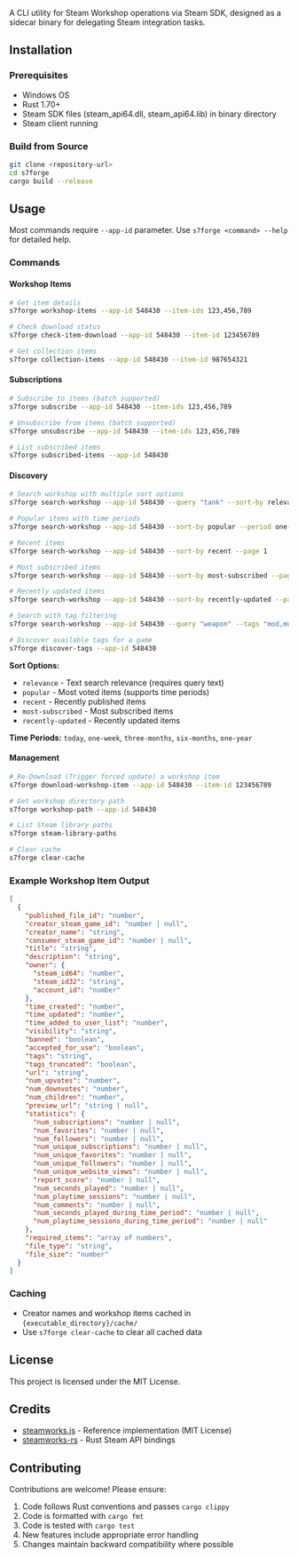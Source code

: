 A CLI utility for Steam Workshop operations via Steam SDK, designed as a sidecar binary for delegating Steam integration tasks.

## Installation

### Prerequisites

- Windows OS
- Rust 1.70+
- Steam SDK files (steam_api64.dll, steam_api64.lib) in binary directory
- Steam client running

### Build from Source

```bash
git clone <repository-url>
cd s7forge
cargo build --release
```

## Usage

Most commands require `--app-id` parameter. Use `s7forge <command> --help` for detailed help.

### Commands

#### Workshop Items

```bash
# Get item details
s7forge workshop-items --app-id 548430 --item-ids 123,456,789

# Check download status
s7forge check-item-download --app-id 548430 --item-id 123456789

# Get collection items
s7forge collection-items --app-id 548430 --item-id 987654321
```

#### Subscriptions

```bash
# Subscribe to items (batch supported)
s7forge subscribe --app-id 548430 --item-ids 123,456,789

# Unsubscribe from items (batch supported)
s7forge unsubscribe --app-id 548430 --item-ids 123,456,789

# List subscribed items
s7forge subscribed-items --app-id 548430
```

#### Discovery

```bash
# Search workshop with multiple sort options
s7forge search-workshop --app-id 548430 --query "tank" --sort-by relevance --page 1

# Popular items with time periods
s7forge search-workshop --app-id 548430 --sort-by popular --period one-week --page 1

# Recent items
s7forge search-workshop --app-id 548430 --sort-by recent --page 1

# Most subscribed items
s7forge search-workshop --app-id 548430 --sort-by most-subscribed --page 1

# Recently updated items
s7forge search-workshop --app-id 548430 --sort-by recently-updated --page 1

# Search with tag filtering
s7forge search-workshop --app-id 548430 --query "weapon" --tags "mod,multiplayer" --page 1

# Discover available tags for a game
s7forge discover-tags --app-id 548430
```

**Sort Options:**
- `relevance` - Text search relevance (requires query text)
- `popular` - Most voted items (supports time periods)
- `recent` - Recently published items
- `most-subscribed` - Most subscribed items
- `recently-updated` - Recently updated items

**Time Periods:** `today`, `one-week`, `three-months`, `six-months`, `one-year`

#### Management

```bash
# Re-Download (Trigger forced update) a workshop item
s7forge download-workshop-item --app-id 548430 --item-id 123456789

# Get workshop directory path
s7forge workshop-path --app-id 548430

# List Steam library paths
s7forge steam-library-paths

# Clear cache
s7forge clear-cache
```

### Example Workshop Item Output

```json
[
  {
    "published_file_id": "number",
    "creator_steam_game_id": "number | null",
    "creator_name": "string",
    "consumer_steam_game_id": "number | null",
    "title": "string",
    "description": "string",
    "owner": {
      "steam_id64": "number",
      "steam_id32": "string",
      "account_id": "number"
    },
    "time_created": "number",
    "time_updated": "number",
    "time_added_to_user_list": "number",
    "visibility": "string",
    "banned": "boolean",
    "accepted_for_use": "boolean",
    "tags": "string",
    "tags_truncated": "boolean",
    "url": "string",
    "num_upvotes": "number",
    "num_downvotes": "number",
    "num_children": "number",
    "preview_url": "string | null",
    "statistics": {
      "num_subscriptions": "number | null",
      "num_favorites": "number | null",
      "num_followers": "number | null",
      "num_unique_subscriptions": "number | null",
      "num_unique_favorites": "number | null",
      "num_unique_followers": "number | null",
      "num_unique_website_views": "number | null",
      "report_score": "number | null",
      "num_seconds_played": "number | null",
      "num_playtime_sessions": "number | null",
      "num_comments": "number | null",
      "num_seconds_played_during_time_period": "number | null",
      "num_playtime_sessions_during_time_period": "number | null"
    },
    "required_items": "array of numbers",
    "file_type": "string",
    "file_size": "number"
  }
]
```

### Caching

- Creator names and workshop items cached in `{executable_directory}/cache/`
- Use `s7forge clear-cache` to clear all cached data

## License

This project is licensed under the MIT License.

## Credits

- [steamworks.js](https://github.com/ceifa/steamworks.js) - Reference implementation (MIT License)
- [steamworks-rs](https://github.com/Noxime/steamworks-rs) - Rust Steam API bindings

## Contributing

Contributions are welcome! Please ensure:

1. Code follows Rust conventions and passes `cargo clippy`
2. Code is formatted with `cargo fmt`
3. Code is tested with `cargo test`
4. New features include appropriate error handling
5. Changes maintain backward compatibility where possible
